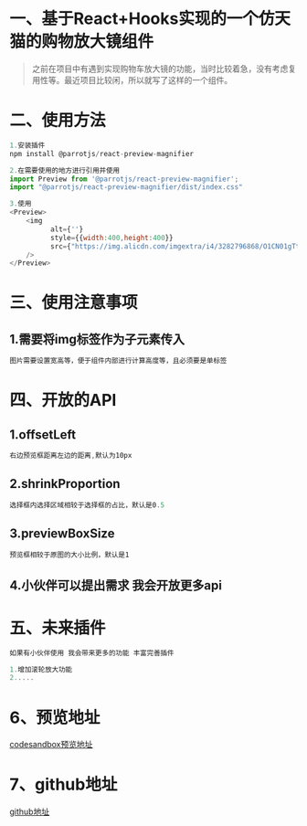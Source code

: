 # 一、基于React+Hooks实现的一个仿天猫的购物放大镜组件

>之前在项目中有遇到实现购物车放大镜的功能，当时比较着急，没有考虑复用性等。最近项目比较闲，所以就写了这样的一个组件。

# 二、使用方法

```js
1.安装插件
npm install @parrotjs/react-preview-magnifier

2.在需要使用的地方进行引用并使用
import Preview from '@parrotjs/react-preview-magnifier';
import "@parrotjs/react-preview-magnifier/dist/index.css" 

3.使用
<Preview>
    <img 
          alt={''} 
          style={{width:400,height:400}} 
          src={"https://img.alicdn.com/imgextra/i4/3282796868/O1CN01gTtB5c20basEyuYsW_!!3282796868.jpg_430x430q90.jpg"} 
    />
</Preview>
```

# 三、使用注意事项

## 1.需要将img标签作为子元素传入

```js
图片需要设置宽高等，便于组件内部进行计算高度等，且必须要是单标签
```

# 四、开放的API

## 1.offsetLeft

```js
右边预览框距离左边的距离,默认为10px
```

## 2.shrinkProportion

```js
选择框内选择区域相较于选择框的占比，默认是0.5
```

## 3.previewBoxSize

```js
预览框相较于原图的大小比例，默认是1
```

## 4.小伙伴可以提出需求 我会开放更多api


# 五、未来插件

```js
如果有小伙伴使用 我会带来更多的功能 丰富完善插件 

1.增加滚轮放大功能
2.....
```

# 6、预览地址

[codesandbox预览地址](https://codesandbox.io/s/competent-bardeen-pe62y?file=/src/App.tsx:0-562)

# 7、github地址

[github地址](https://github.com/parrot-design/parrot-rc-preview-magnifier)

